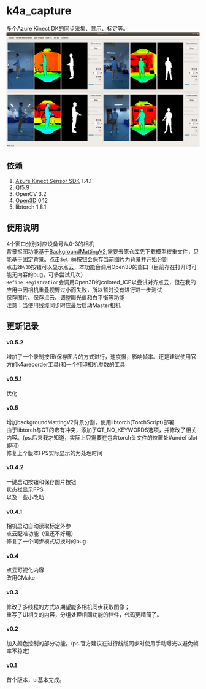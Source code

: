 # k4a_capture
多个Azure Kinect DK的同步采集、显示、标定等。
![window](https://raw.githubusercontent.com/LuyaooChen/k4a_capture/main/window.png)

## 依赖
1. [Azure Kinect Sensor SDK](https://github.com/microsoft/Azure-Kinect-Sensor-SDK)  1.4.1
2. Qt5.9
3. OpenCV 3.2
4. [Open3D](https://github.com/intel-isl/Open3D) 0.12
5. libtorch 1.8.1

## 使用说明
4个窗口分别对应设备号从0-3的相机  
背景抠图功能基于[BackgroundMattingV2](https://github.com/PeterL1n/BackgroundMattingV2),需要去原仓库先下载模型权重文件，只能基于固定背景。点击`Set BG`按钮会保存当前图片为背景并开始分割  
点击`2D\3D`按钮可以显示点云，本功能会调用Open3D的窗口（目前存在打开时可能无内容的bug，可多尝试几次）  
`Refine Registration`会调用Open3D的colored_ICP以尝试对齐点云，但在我的应用中因相机重叠视野过小而失败，所以暂时没有进行进一步测试  
保存图片、保存点云、调整曝光值和白平衡等功能  
注意：当使用线缆同步时应最后启动Master相机

## 更新记录  
#### v0.5.2
增加了一个录制按钮(保存图片的方式进行，速度慢，影响帧率。还是建议使用官方的k4arecorder工具)和一个打印相机参数的工具
#### v0.5.1  
优化  
#### v0.5
增加backgroundMattingV2背景分割，使用libtorch(TorchScript)部署  
由于libtorch与QT的宏有冲突，添加了QT_NO_KEYWORDS选项，并修改了相关内容。(ps.后来我才知道，实际上只需要在包含torch头文件的位置处#undef slot即可)  
修复上个版本FPS实际显示的为处理时间
#### v0.4.2
一键启动按钮和保存图片按钮  
状态栏显示FPS  
以及一些小改动
#### v0.4.1
相机启动自动读取标定外参  
点云配准功能（但还不好用）  
修复了一个同步模式切换时的bug
#### v0.4
点云可视化内容  
改用CMake
#### v0.3
修改了多线程的方式以期望能多相机同步获取图像；  
重写了UI相关的内容，分组处理相同功能的控件，代码更精简了。  
#### v0.2 
加入颜色控制的部分功能。(ps.官方建议在进行线缆同步时使用手动曝光以避免帧率不稳定)  
#### v0.1
首个版本，ui基本完成。  

